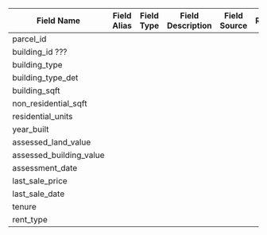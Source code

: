 | Field Name | Field Alias | Field Type | Field Description | Field Source | Required | Domain | Value Definitions | Notes |
| --- | --- | --- | --- | --- | --- | --- | --- | --- |
| parcel_id |   |   |   |   |   |   |   |   |
| building_id ???
| building_type
| building_type_det |   |   |   |   |   |   |  https://github.com/BayAreaMetro/petrale/blob/master/basemap/val_building_type_det.csv
| building_sqft
| non_residential_sqft
| residential_units
| year_built
| assessed_land_value
| assessed_building_value
| assessment_date
| last_sale_price
| last_sale_date
| tenure
| rent_type
